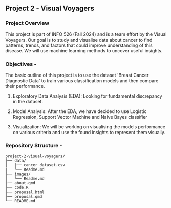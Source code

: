 ## Project 2 - Visual Voyagers

### Project Overview
This project is part of INFO 526 (Fall 2024) and is a team effort by the Visual Voyagers. Our goal is to study and visualise data about cancer to find patterns, trends, and factors that could improve understanding of this disease. We will use machine learning methods to uncover useful insights.

### Objectives - 
The basic outline of this project is to use the dataset 'Breast Cancer Diagnostic Data' to train various classification models and then compare their performance.

1) Exploratory Data Analysis (EDA): Looking for fundamental discrepancy in the dataset.

2) Model Analysis: After the EDA, we have decided to use Logistic Regression, Support Vector Machine and Naive Bayes classifier

3) Visualization: We will be working on visualising the models performance on various criteria and use the found insights to represent them visually. 



### Repository Structure - 
```plaintext
project-2-visual-voyagers/
├── data/
│   ├── cancer_dataset.csv
|   └── Readme.md
├── images/
│   └── Readme.md
├── about.qmd
├── code.R
├── proposal.html
├── proposal.qmd
└── README.md


